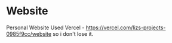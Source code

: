 # Website
Personal Website
Used Vercel - https://vercel.com/lizs-projects-0985f9cc/website 
so i don't lose it.
